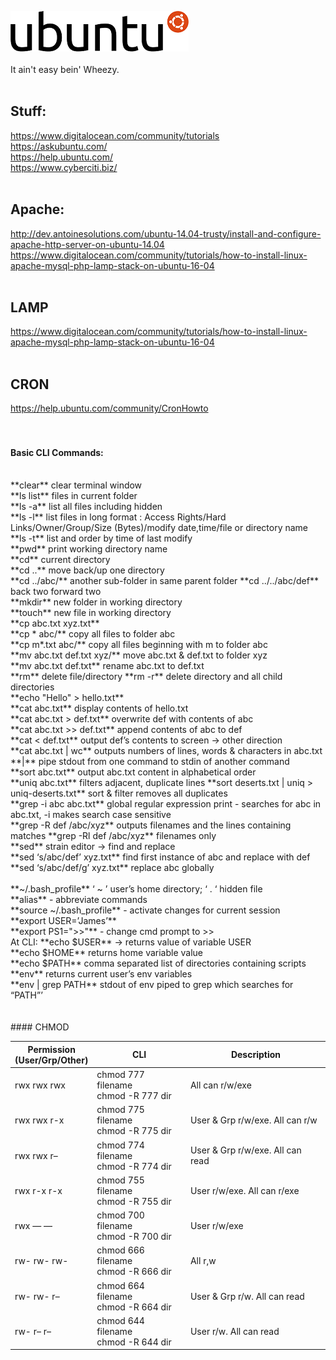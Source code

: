![alt text](https://github.com/Jimbobb3r/ubuntu/blob/master/Logo-ubuntu.svg.png?raw=true "Ubuntu Logo") <br>
<br>
It ain't easy bein' Wheezy. <br>
<br>
## Stuff: <br>
https://www.digitalocean.com/community/tutorials <br>
https://askubuntu.com/ <br>
https://help.ubuntu.com/ <br>
https://www.cyberciti.biz/ <br>
<br>
## Apache: <br>
http://dev.antoinesolutions.com/ubuntu-14.04-trusty/install-and-configure-apache-http-server-on-ubuntu-14.04 <br>
https://www.digitalocean.com/community/tutorials/how-to-install-linux-apache-mysql-php-lamp-stack-on-ubuntu-16-04 <br>
<br>
## LAMP
https://www.digitalocean.com/community/tutorials/how-to-install-linux-apache-mysql-php-lamp-stack-on-ubuntu-16-04 <br>
<br>
## CRON <br>
https://help.ubuntu.com/community/CronHowto <br>
<br>
<br>
#### Basic CLI Commands:<br>
<br>
**clear** clear terminal window <br>
**ls list** files in current folder <br>
**ls -a** list all files including hidden <br>
**ls -l** list files in long format : Access Rights/Hard Links/Owner/Group/Size (Bytes)/modify date,time/file or directory name <br>
**ls -t** list and order by time of last modify <br>
**pwd** print working directory name <br>
**cd** current directory <br>
**cd ..** move back/up one directory <br>
**cd ../abc/** another sub-folder in same parent folder **cd ../../abc/def** back two forward two  <br>
**mkdir** new folder in working directory <br>
**touch** new file in working directory <br>
**cp abc.txt xyz.txt** <br>
**cp &ast; abc/** copy all files to folder abc <br>
**cp m&ast;.txt abc/** copy all files beginning with m to folder abc <br>
**mv abc.txt def.txt xyz/** move abc.txt & def.txt to folder xyz  <br>
**mv abc.txt def.txt** rename abc.txt to def.txt <br>
**rm** delete file/directory **rm -r** delete directory and all child directories <br>
**echo "Hello" > hello.txt** <br>
**cat abc.txt** display contents of hello.txt <br>
**cat abc.txt > def.txt** overwrite def with contents of abc  <br>
**cat abc.txt >> def.txt** append contents of abc to def <br>
**cat < def.txt** output def’s contents to screen → other direction <br>
**cat abc.txt | wc** outputs numbers of lines, words & characters in abc.txt <br>
**|** pipe stdout from one command to stdin of another command <br>
**sort abc.txt** output abc.txt content in alphabetical order <br>
**uniq abc.txt** filters adjacent, duplicate lines **sort deserts.txt | uniq > uniq-deserts.txt** sort & filter removes all duplicates <br>
**grep -i abc abc.txt** global regular expression print - searches for abc in abc.txt, -i makes search case sensitive  <br>
**grep -R def /abc/xyz** outputs filenames and the lines containing matches **grep -Rl def /abc/xyz** filenames only <br>
**sed** strain editor -> find and replace <br>
**sed ‘s/abc/def’ xyz.txt** find first instance of abc and replace with def **sed ‘s/abc/def/g’ xyz.txt** replace abc globally <br>
<br>
**~/.bash_profile** ‘ ~ ’ user’s home directory; ‘ . ‘ hidden file <br>
     **alias** - abbreviate commands <br>
     **source ~/.bash_profile** - activate changes for current session <br>
     **export USER=’James’** <br>
     **export PS1=">>"** - change cmd prompt to >> <br>
     At CLI: **echo $USER** → returns value of variable USER <br>
**echo $HOME** returns home variable value <br> 
**echo $PATH** comma separated list of directories containing scripts <br> 
**env** returns current user’s env variables <br> 
**env | grep PATH** stdout of env piped to grep which searches for “PATH”’ <br>
<br>
<br>
#### CHMOD 

Permission <br> (User/Grp/Other) | CLI | Description  
--- | --- | --- |
rwx rwx rwx   | chmod 777 filename <br> chmod -R 777 dir | All can r/w/exe
rwx rwx r-x	| chmod 775 filename <br> chmod -R 775 dir | User & Grp r/w/exe. All can r/w
rwx rwx r–	| chmod 774 filename <br> chmod -R 774 dir | User & Grp r/w/exe. All can read 
rwx r-x r-x	| chmod 755 filename <br> chmod -R 755 dir | User r/w/exe. All can r/exe
rwx — — | chmod 700 filename <br> chmod -R 700 dir | User r/w/exe
rw- rw- rw-	| chmod 666 filename <br> chmod -R 666 dir | All r,w 
rw- rw- r– | chmod 664 filename <br> chmod -R 664 dir | User & Grp r/w. All can read
rw- r– r– | chmod 644 filename <br> chmod -R 644 dir | User r/w. All can read
